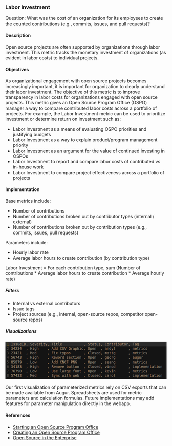 ### Labor Investment

Question: What was the cost of an organization for its employees to create the counted contributions (e.g., commits, issues, and pull requests)?

#### Description

Open source projects are often supported by organizations through labor investment. This metric tracks the monetary investment of organizations (as evident in labor costs) to individual projects.

#### Objectives 

As organizational engagement with open source projects becomes increasingly important, it is important for organization to clearly understand their labor investment. The objective of this metric is to improve transparency in labor costs for organizations engaged with open source projects. This metric gives an Open Source Program Office (OSPO) manager a way to compare contributed labor costs across a portfolio of projects. For example, the Labor Investment metric can be used to prioritize investment or determine return on investment such as:

  * Labor Investment as a means of evaluating OSPO priorities and justifying budgets
  * Labor Investment as a way to explain product/program management priority
  * Labor Investment as an argument for the value of continued investing in OSPOs
  * Labor Investment to report and compare labor costs of contributed vs in-house work
  * Labor Investment to compare project effectiveness across a portfolio of projects

#### Implementation

Base metrics include:

- Number of contributions
- Number of contributions broken out by contributor types (internal / external)
- Number of contributions broken out by contribution types (e.g., commits, issues, pull requests)

Parameters include:

- Hourly labor rate
- Average labor hours to create contribution (by contribution type)

Labor Investment = For each contribution type, sum (Number of contributions * Average labor hours to create contribution * Average hourly rate)

##### Filters

* Internal vs external contributors
* Issue tags
* Project sources (e.g., internal, open-source repos, competitor open-source repos)

##### Visualizations

![csv](images/labor-investment_csv.png)

Our first visualization of parameterized metrics rely on CSV exports that can be made available from Augur. Spreadsheets are used for metric parameters and calculation formulas.  Future implementations may add features for parameter manipulation directly in the webapp.


#### References

- [Starting an Open Source Program Office][l1]
- [Creating an Open Source Program Office][l2]
- [Open Source in the Enterprise][l3]

[l1]: https://www.slideshare.net/caniszczyk/starting-an-open-source-program-office-ospo

[l2]: https://events19.linuxfoundation.org/wp-content/uploads/2018/07/OSLS_2019-untold-story-of-OSPO.pdf

[l3]: https://d1.awsstatic.com/Open%20Source/enterprise-oss-book.pdf

